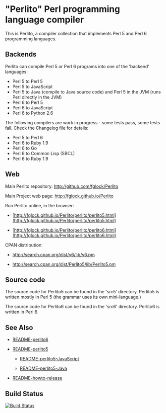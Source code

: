 "Perlito" Perl programming language compiler
=======================

This is Perlito, a compiler collection that implements Perl 5 and Perl 6 programming languages.

Backends
--------

Perlito can compile Perl 5 or Perl 6 programs into one of the 'backend'
languages:

  - Perl 5 to Perl 5
  - Perl 5 to JavaScript
  - Perl 5 to Java (compile to Java source code) and Perl 5 in the JVM (runs Perl directly in the JVM)
  - Perl 6 to Perl 5
  - Perl 6 to JavaScript
  - Perl 6 to Python 2.6

The following compilers are work in progress - some tests pass, some tests fail.
Check the Changelog file for details:

  - Perl 5 to Perl 6
  - Perl 6 to Ruby 1.9
  - Perl 6 to Go
  - Perl 6 to Common Lisp (SBCL)
  - Perl 6 to Ruby 1.9

Web
---

Main Perlito repository: http://github.com/fglock/Perlito

Main Project web page: http://fglock.github.io/Perlito

Run Perlito online, in the browser:

  - [http://fglock.github.io/Perlito/perlito/perlito5.html](http://fglock.github.io/Perlito/perlito/perlito5.html)

  - [http://fglock.github.io/Perlito/perlito/perlito6.html](http://fglock.github.io/Perlito/perlito/perlito6.html)
  
CPAN distribution:

  - http://search.cpan.org/dist/v6/lib/v6.pm

  - http://search.cpan.org/dist/Perlito5/lib/Perlito5.pm

Source code
-----------

The source code for Perlito5 can be found in the 'src5' directory.
Perlito5 is written mostly in Perl 5 (the grammar uses its own mini-language.)

The source code for Perlito6 can be found in the 'src6' directory.
Perlito6 is written in Perl 6.

See Also
--------

  - [README-perlito6](README-perlito6.md)

  - [README-perlito5](README-perlito5.md)

      - [README-perlito5-JavaScript](README-perlito5-JavaScript.md)

      - [README-perlito5-Java](README-perlito5-Java.md)

  - [README-howto-release](README-howto-release.md)

Build Status
------------

[![Build Status](https://travis-ci.org/fglock/Perlito.svg)](https://travis-ci.org/fglock/Perlito)

